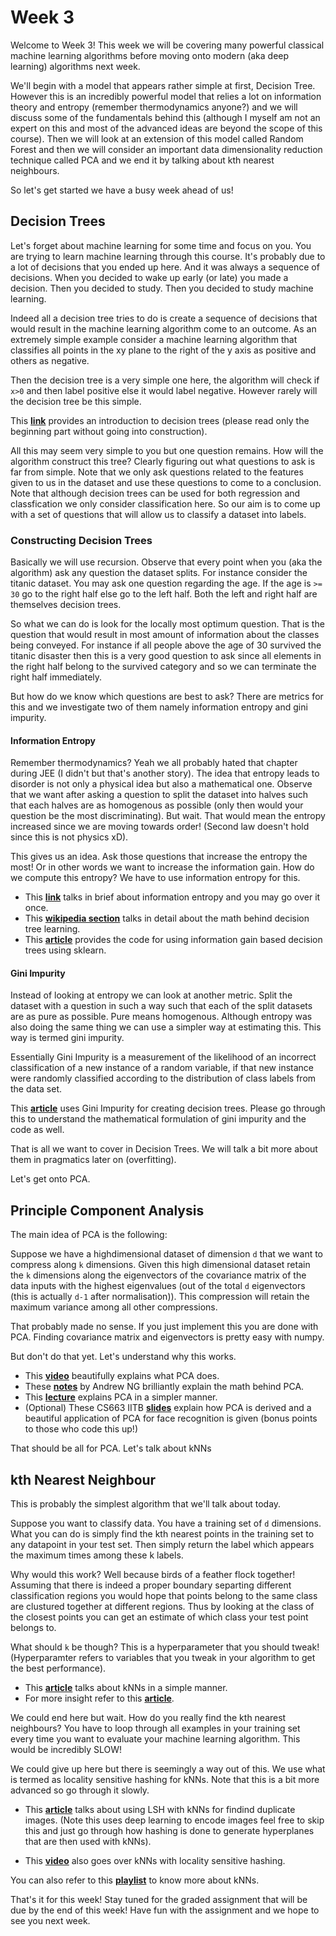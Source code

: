 # Week 3

Welcome to Week 3! This week we will be covering many powerful classical machine learning algorithms before moving onto modern (aka deep learning) algorithms next week.

We'll begin with a model that appears rather simple at first, Decision Tree. However this is an incredibly powerful model that relies a lot on information theory and entropy (remember thermodynamics anyone?) and we will discuss some of the fundamentals behind this (although I myself am not an expert on this and most of the advanced ideas are beyond the scope of this course). Then we will look at an extension of this model called Random Forest and then we will consider an important data dimensionality reduction technique called PCA and we end it by talking about kth nearest neighbours.

So let's get started we have a busy week ahead of us!

## Decision Trees

Let's forget about machine learning for some time and focus on you. You are trying to learn machine learning through this course. It's probably due to a lot of decisions that you ended up here. And it was always a sequence of decisions. When you decided to wake up early (or late) you made a decision. Then you decided to study. Then you decided to study machine learning.

Indeed all a decision tree tries to do is create a sequence of decisions that would result in the machine learning algorithm come to an outcome. As an extremely simple example consider a machine learning algorithm that classifies all points in the xy plane to the right of the y axis as positive and others as negative.

Then the decision tree is a very simple one here, the algorithm will check if `x>0` and then label positive else it would label negative. However rarely will the decision tree be this simple.

This **[link](https://heartbeat.fritz.ai/introduction-to-decision-tree-learning-cd604f85e236)** provides an introduction to decision trees (please read only the beginning part without going into construction).

All this may seem very simple to you but one question remains. How will the algorithm construct this tree? Clearly figuring out what questions to ask is far from simple. Note that we only ask questions related to the features given to us in the dataset and use these questions to come to a conclusion. Note that although decision trees can be used for both regression and classfication we only consider classification here. So our aim is to come up with a set of questions that will allow us to classify a dataset into labels.

### Constructing Decision Trees

Basically we will use recursion. Observe that every point when you (aka the algorithm) ask any question the dataset splits. For instance consider the titanic dataset. You may ask one question regarding the age. If the age is `>= 30` go to the right half else go to the left half. Both the left and right half are themselves decision trees.

So what we can do is look for the locally most optimum question. That is the question that would result in most amount of information about the classes being conveyed. For instance if all people above the age of 30 survived the titanic disaster then this is a very good question to ask since all elements in the right half belong to the survived category and so we can terminate the right half immediately.

But how do we know which questions are best to ask? There are metrics for this and we investigate two of them namely information entropy and gini impurity.

#### Information Entropy

Remember thermodynamics? Yeah we all probably hated that chapter during JEE (I didn't but that's another story). The idea that entropy leads to disorder is not only a physical idea but also a mathematical one. Observe that we want after asking a question to split the dataset into halves such that each halves are as homogenous as possible (only then would your question be the most discriminating). But wait. That would mean the entropy increased since we are moving towards order! (Second law doesn't hold since this is not physics xD).

This gives us an idea. Ask those questions that increase the entropy the most! Or in other words we want to increase the information gain. How do we compute this entropy? We have to use information entropy for this.

* This **[link](https://www.kdnuggets.com/2020/01/decision-tree-algorithm-explained.html)** talks in brief about information entropy and you may go over it once.
* This **[wikipedia section](https://en.wikipedia.org/wiki/Decision_tree_learning#Information_gain)** talks in detail about the math behind decision tree learning.
* This **[article](https://www.geeksforgeeks.org/decision-tree-implementation-python/)** provides the code for using information gain based decision trees using sklearn.


#### Gini Impurity

Instead of looking at entropy we can look at another metric. Split the dataset with a question in such a way such that each of the split datasets are as pure as possible. Pure means homogenous. Although entropy was also doing the same thing we can use a simpler way at estimating this. This way is termed gini impurity.

Essentially Gini Impurity is a measurement of the likelihood of an incorrect classification of a new instance of a random variable, if that new instance were randomly classified according to the distribution of class labels from the data set.

This **[article](https://towardsdatascience.com/decision-tree-in-machine-learning-e380942a4c96)** uses Gini Impurity for creating decision trees. Please go through this to understand the mathematical formulation of gini impurity and the code as well.


That is all we want to cover in Decision Trees. We will talk a bit more about them in pragmatics later on (overfitting).

Let's get onto PCA.

## Principle Component Analysis

The main idea of PCA is the following:

Suppose we have a highdimensional dataset of dimension `d` that we want to compress along `k` dimensions.
Given this high dimensional dataset retain the `k` dimensions along the eigenvectors of the covariance matrix of the data inputs with the highest eigenvalues (out of the total `d` eigenvectors (this is actually `d-1` after normalisation)). This compression will retain the maximum variance among all other compressions.

That probably made no sense. If you just implement this you are done with PCA. Finding covariance matrix and eigenvectors is pretty easy with numpy.

But don't do that yet. Let's understand why this works.

* This **[video](https://www.youtube.com/watch?v=TJdH6rPA-TI)** beautifully explains what PCA does.
* These **[notes](http://cs229.stanford.edu/notes/cs229-notes10.pdf)** by Andrew NG brilliantly explain the math behind PCA.
* This **[lecture](https://www.youtube.com/watch?v=rng04VJxUt4)** explains PCA in a simpler manner.
* (Optional) These CS663 IITB **[slides](https://www.cse.iitb.ac.in/~ajitvr/CS663_Fall2016/face_recognition.pdf)** explain how PCA is derived and a beautiful application of PCA for face recognition is given (bonus points to those who code this up!) 


That should be all for PCA. Let's talk about kNNs

## kth Nearest Neighbour

This is probably the simplest algorithm that we'll talk about today.

Suppose you want to classify data. You have a training set of `d` dimensions. What you can do is simply find the kth nearest points in the training set to any datapoint in your test set. Then simply return the label which appears the maximum times among these k labels.

Why would this work? Well because birds of a feather flock together! Assuming that there is indeed a proper boundary separting different classification regions you would hope that points belong to the same class are clustured together at different regions. Thus by looking at the class of the closest points you can get an estimate of which class your test point belongs to.

What should `k` be though? This is a hyperparameter that you should tweak! (Hyperparamter refers to variables that you tweak in your algorithm to get the best performance).

* This **[article](https://www.geeksforgeeks.org/k-nearest-neighbours/)** talks about kNNs in a simple manner.
* For more insight refer to this **[article](https://towardsdatascience.com/machine-learning-basics-with-the-k-nearest-neighbors-algorithm-6a6e71d01761)**.

We could end here but wait. How do you really find the kth nearest neighbours? You have to loop through all examples in your training set every time you want to evaluate your machine learning algorithm. This would be incredibly SLOW!

We could give up here but there is seemingly a way out of this. We use what is termed as locality sensitive hashing for kNNs. Note that this is a bit more advanced so go through it slowly.

* This **[article](https://towardsdatascience.com/fast-near-duplicate-image-search-using-locality-sensitive-hashing-d4c16058efcb)** talks about using LSH with kNNs for findind duplicate images. (Note this uses deep learning to encode images feel free to skip this and just go through how hashing is done to generate hyperplanes that are then used with kNNs).

* This **[video](https://www.youtube.com/watch?v=LqcwaW2YE_c)** also goes over kNNs with locality sensitive hashing.

You can also refer to this **[playlist](https://www.youtube.com/playlist?list=PLBv09BD7ez_48heon5Az-TsyoXVYOJtDZ)** to know more about kNNs.


That's it for this week! Stay tuned for the graded assignment that will be due by the end of this week! Have fun with the assignment and we hope to see you next week.
